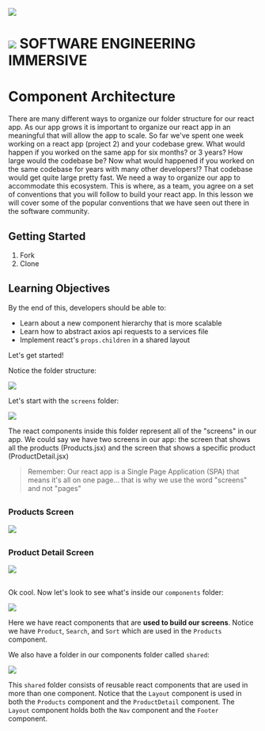 ![](https://git.generalassemb.ly/bruno/assets/blob/master/products-react.gif)

# ![](https://ga-dash.s3.amazonaws.com/production/assets/logo-9f88ae6c9c3871690e33280fcf557f33.png) SOFTWARE ENGINEERING IMMERSIVE

# Component Architecture

There are many different ways to organize our folder structure for our react app. As our app grows it is important to organize our react app in an meaningful that will allow the app to scale. So far we've spent one week working on a react app (project 2) and your codebase grew. What would happen if you worked on the same app for six months? or 3 years? How large would the codebase be? Now what would happened if you worked on the same codebase for years with many other developers!? That codebase would get quite large pretty fast. We need a way to organize our app to accommodate this ecosystem. This is where, as a team, you agree on a set of conventions that you will follow to build your react app. In this lesson we will cover some of the popular conventions that we have seen out there in the software community.

## Getting Started

1. Fork
2. Clone

## Learning Objectives

By the end of this, developers should be able to:

- Learn about a new component hierarchy that is more scalable
- Learn how to abstract axios api requests to a services file
- Implement react's `props.children` in a shared layout

Let's get started!

Notice the folder structure:

<img src="https://i.ibb.co/jTstLRz/Screen-Shot-2020-06-19-at-3-34-27-PM.png">

Let's start with the `screens` folder:

<img src="https://i.ibb.co/RgS5XfG/Screen-Shot-2020-06-19-at-3-40-19-PM.png">

The react components inside this folder represent all of the "screens" in our app. We could say we have two screens in our app: the screen that shows all the products (Products.jsx) and the screen that shows a specific product (ProductDetail.jsx)
> Remember: Our react app is a Single Page Application (SPA) that means it's all on one page... that is why we use the word "screens" and not "pages"

##

### Products Screen

<img src="https://i.ibb.co/R9p01ML/Screen-Shot-2020-06-19-at-3-45-04-PM.png">

##

### Product Detail Screen

<img src="https://i.ibb.co/MBMjRmt/Screen-Shot-2020-06-19-at-3-45-31-PM.png">

##

Ok cool. Now let's look to see what's inside our `components` folder:

<img src="https://i.ibb.co/M9GPBXM/Screen-Shot-2020-06-19-at-3-37-53-PM.png">

Here we have react components that are **used to build our screens**. Notice we have `Product`, `Search`, and `Sort` which are used in the `Products` component.

We also have a folder in our components folder called `shared`:

<img src="https://i.ibb.co/0X8RhK3/Screen-Shot-2020-06-19-at-3-58-35-PM.png">

This `shared` folder consists of reusable react components that are used in more than one component. Notice that the `Layout` component is used in both the `Products` component and the `ProductDetail` component. The `Layout` component holds both the `Nav` component and the `Footer` component.

